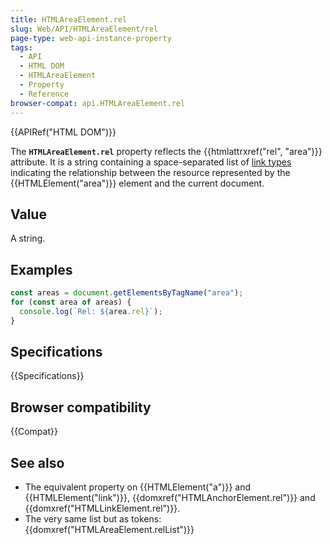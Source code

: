 ```yaml
---
title: HTMLAreaElement.rel
slug: Web/API/HTMLAreaElement/rel
page-type: web-api-instance-property
tags:
  - API
  - HTML DOM
  - HTMLAreaElement
  - Property
  - Reference
browser-compat: api.HTMLAreaElement.rel
---
```


{{APIRef("HTML DOM")}}

The **`HTMLAreaElement.rel`** property reflects the
{{htmlattrxref("rel", "area")}} attribute. It is a string containing a
space-separated list of [link types](/en-US/docs/Web/HTML/Link_types)
indicating the relationship between the resource represented by the
{{HTMLElement("area")}} element and the current document.

## Value

A string.

## Examples

```js
const areas = document.getElementsByTagName("area");
for (const area of areas) {
  console.log(`Rel: ${area.rel}`);
}
```

## Specifications

{{Specifications}}

## Browser compatibility

{{Compat}}

## See also

- The equivalent property on {{HTMLElement("a")}} and {{HTMLElement("link")}},
  {{domxref("HTMLAnchorElement.rel")}} and {{domxref("HTMLLinkElement.rel")}}.
- The very same list but as tokens: {{domxref("HTMLAreaElement.relList")}}
